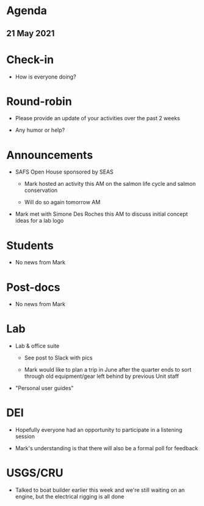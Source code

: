 # Agenda

## 21 May 2021


# Check-in

* How is everyone doing?


# Round-robin

* Please provide an update of your activities over the past 2 weeks

* Any humor or help? 


# Announcements

* SAFS Open House sponsored by SEAS

    - Mark hosted an activity this AM on the salmon life cycle and salmon conservation

    - Will do so again tomorrow AM

* Mark met with Simone Des Roches this AM to discuss initial concept ideas for a lab logo


# Students

* No news from Mark


# Post-docs

* No news from Mark


# Lab

* Lab & office suite

    - See post to Slack with pics
   
    - Mark would like to plan a trip in June after the quarter ends to sort through old equipment/gear left behind by previous Unit staff

* "Personal user guides"

# DEI

* Hopefully everyone had an opportunity to participate in a listening session

* Mark's understanding is that there will also be a formal poll for feedback


# USGS/CRU

* Talked to boat builder earlier this week and we're still waiting on an engine, but the electrical rigging is all done


